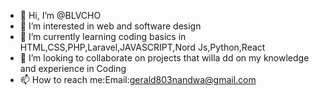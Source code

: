- 👋 Hi, I’m @BLVCHO
- 👀 I’m interested in web and software design
- 🌱 I’m currently learning coding basics in HTML,CSS,PHP,Laravel,JAVASCRIPT,Nord Js,Python,React
- 💞️ I’m looking to collaborate on projects that willa dd on my knowledge and experience in Coding
- 📫 How to reach me:Email:gerald803nandwa@gmail.com

<!---
BLVCHO/BLVCHO is a ✨ special ✨ repository because its `README.md` (this file) appears on your GitHub profile.
You can click the Preview link to take a look at your changes.
--->
